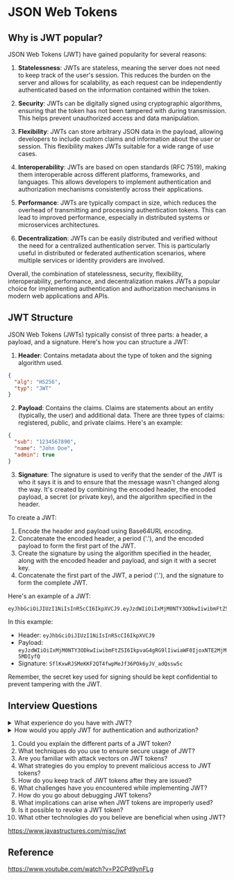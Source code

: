# JSON Web Tokens



## Why is JWT popular?

JSON Web Tokens (JWT) have gained popularity for several reasons:

1. **Statelessness**: JWTs are stateless, meaning the server does not need to keep track of the user's session. This reduces the burden on the server and allows for scalability, as each request can be independently authenticated based on the information contained within the token.

2. **Security**: JWTs can be digitally signed using cryptographic algorithms, ensuring that the token has not been tampered with during transmission. This helps prevent unauthorized access and data manipulation.

3. **Flexibility**: JWTs can store arbitrary JSON data in the payload, allowing developers to include custom claims and information about the user or session. This flexibility makes JWTs suitable for a wide range of use cases.

4. **Interoperability**: JWTs are based on open standards (RFC 7519), making them interoperable across different platforms, frameworks, and languages. This allows developers to implement authentication and authorization mechanisms consistently across their applications.

5. **Performance**: JWTs are typically compact in size, which reduces the overhead of transmitting and processing authentication tokens. This can lead to improved performance, especially in distributed systems or microservices architectures.

6. **Decentralization**: JWTs can be easily distributed and verified without the need for a centralized authentication server. This is particularly useful in distributed or federated authentication scenarios, where multiple services or identity providers are involved.

Overall, the combination of statelessness, security, flexibility, interoperability, performance, and decentralization makes JWTs a popular choice for implementing authentication and authorization mechanisms in modern web applications and APIs.

## JWT Structure

JSON Web Tokens (JWTs) typically consist of three parts: a header, a payload, and a signature. Here's how you can structure a JWT:

1. **Header**: Contains metadata about the type of token and the signing algorithm used.

```json
{
  "alg": "HS256",
  "typ": "JWT"
}
```

2. **Payload**: Contains the claims. Claims are statements about an entity (typically, the user) and additional data. There are three types of claims: registered, public, and private claims. Here's an example:

```json
{
  "sub": "1234567890",
  "name": "John Doe",
  "admin": true
}
```

3. **Signature**: The signature is used to verify that the sender of the JWT is who it says it is and to ensure that the message wasn't changed along the way. It's created by combining the encoded header, the encoded payload, a secret (or private key), and the algorithm specified in the header.

To create a JWT:

1. Encode the header and payload using Base64URL encoding.
2. Concatenate the encoded header, a period ('.'), and the encoded payload to form the first part of the JWT.
3. Create the signature by using the algorithm specified in the header, along with the encoded header and payload, and sign it with a secret key.
4. Concatenate the first part of the JWT, a period ('.'), and the signature to form the complete JWT.

Here's an example of a JWT:

```
eyJhbGciOiJIUzI1NiIsInR5cCI6IkpXVCJ9.eyJzdWIiOiIxMjM0NTY3ODkwIiwibmFtZSI6IkpvaG4gRG9lIiwiaWF0IjoxNTE2MjM5MDIyfQ.SflKxwRJSMeKKF2QT4fwpMeJf36POk6yJV_adQssw5c
```

In this example:

- Header: `eyJhbGciOiJIUzI1NiIsInR5cCI6IkpXVCJ9`
- Payload: `eyJzdWIiOiIxMjM0NTY3ODkwIiwibmFtZSI6IkpvaG4gRG9lIiwiaWF0IjoxNTE2MjM5MDIyfQ`
- Signature: `SflKxwRJSMeKKF2QT4fwpMeJf36POk6yJV_adQssw5c`

Remember, the secret key used for signing should be kept confidential to prevent tampering with the JWT.



## Interview Questions

<details>

<summary>What experience do you have with JWT?</summary>

I have extensive knowledge of the JWT protocol and how it works
- A JWT is an open standard for securely sending information between two parties
- This information can be used to identify the sender or receiver of the message, and can also include authentication credentials and additional data.
- A JWT can be encoded and signed using a variety of algorithms such as SHA-256, RSA, or ECDSA.
- Using a JWT for authentication provides an extra layer of security by ensuring that the token can't be guessed or spoofed and is structure-agnostic as well.
- The code snippet below shows an example of how to create a JWT using Node.js.

```ts
// Create a JSON Web Token 
let jwt = require('jsonwebtoken'); 

// Set your secret key 
let secretKey = 'your_secret_key';  

// Create the JWT payload 
let payload = { 
	userId: 1, 
	name: 'John Doe'
};

// Encode the payload with the secret key 
let token = jwt.sign(payload, secretKey); 

console.log(token);
```

</details>

<details>

<summary>How would you apply JWT for authentication and authorization?</summary>

Authorization and Authentication using JWT (JSON Web Token) can be implemented in several ways.
- In this article, I will discuss one such method which is based on the OAuth 2.0 protocol.
- In order to implement authorization and authentication with JWT, you need to have an Authorization Server, a Resource Server, and an Authorization Client.
- The authorization server provides an access token that can be used by the client application to gain access to the protected resources on the resource server.
- The access token is based on the OpenID Connect (OIDC) authorization protocol, which is an OAuth 2.0-based protocol.
- To implement authentication and authorization using JWT, the client application must first generate a request for an Access Token.
- This request is sent to the Authorization Server, which verifies the identity of the user by authenticating them using an appropriate authentication mechanism (e.g. username/password, multifactor authentication, etc.).
- Once the user is authenticated, the Authorization Server issues an Access Token that is signed with a private key and encrypted with a symmetric key.
- The Access Token contains information about the user such as their identity, roles, and other claims.
- The Access Token can then be used to access protected resources on the Resource Server.
- An example of a code snippet to implement authentication and authorization using JWT is provided below.

```ts
// Generate a request for an Access Token 
$request = new Request('POST', '/oauth2/token');
$request->setQueryParams([
 'grant_type' => 'password',
 'username' => $username,
 'password' => $password
]);

// Make a request to the Authorization Server 
$response = $client->send($request);

// Decode the response from the Authorization Server
$jwt = $response->getBody()->json()['access_token'];

// Verify the data in the JWT 
$decodedJwt = \Firebase\JWT\JWT::decode($jwt, 'key', ['HS256']);

// Validate the claims in the JWT 
if ($decodedJwt->iss == 'http://authorization.server.com' && 
 $decodedJwt->aud == 'http://resource.server.com') {
 // JWT is valid, proceed to access protected resources
}else {
 // JWT is invalid, return an error
}
```

</details>




1. Could you explain the different parts of a JWT token?
1. What techniques do you use to ensure secure usage of JWT?
1. Are you familiar with attack vectors on JWT tokens?
1. What strategies do you employ to prevent malicious access to JWT tokens?
1. How do you keep track of JWT tokens after they are issued?
1. What challenges have you encountered while implementing JWT?
1. How do you go about debugging JWT tokens?
1. What implications can arise when JWT tokens are improperly used?
1. Is it possible to revoke a JWT token?
1. What other technologies do you believe are beneficial when using JWT?


https://www.javastructures.com/misc/jwt



## Reference

https://www.youtube.com/watch?v=P2CPd9ynFLg
